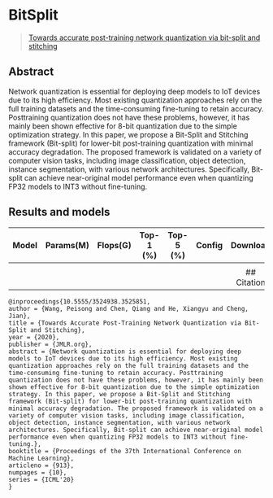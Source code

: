 # BitSplit

> [Towards accurate post-training network quantization via bit-split and stitching](https://dl.acm.org/doi/abs/10.5555/3524938.3525851)

<!-- [ALGORITHM] -->

## Abstract

Network quantization is essential for deploying deep models to IoT devices due to its high efficiency. Most existing quantization approaches rely on the full training datasets and the time-consuming fine-tuning to retain accuracy. Posttraining quantization does not have these problems, however, it has mainly been shown effective for 8-bit quantization due to the simple optimization strategy. In this paper, we propose a Bit-Split and Stitching framework (Bit-split) for lower-bit post-training quantization with minimal accuracy degradation. The proposed framework is validated on a variety of computer vision tasks, including image classification, object detection, instance segmentation, with various network architectures. Specifically, Bit-split can achieve near-original model performance even when quantizing FP32 models to INT3 without fine-tuning.

<!-- <div align=center>
<img src="https://user-images.githubusercontent.com/26739999/142578905-9be586ec-f6fd-4bfb-bbba-432f599d3b9b.png" width="60%"/>
</div> -->

## Results and models

<!-- ### ImageNet-1k -->

| Model | Params(M) | Flops(G) | Top-1 (%) | Top-5 (%) | Config |  Download   |
| :---: | :-------: | :------: | :-------: | :-------: | :----: | :---------: |
|       |           |          |           |           |        |             |
|       |           |          |           |           |        | ## Citation |

```
@inproceedings{10.5555/3524938.3525851,
author = {Wang, Peisong and Chen, Qiang and He, Xiangyu and Cheng, Jian},
title = {Towards Accurate Post-Training Network Quantization via Bit-Split and Stitching},
year = {2020},
publisher = {JMLR.org},
abstract = {Network quantization is essential for deploying deep models to IoT devices due to its high efficiency. Most existing quantization approaches rely on the full training datasets and the time-consuming fine-tuning to retain accuracy. Posttraining quantization does not have these problems, however, it has mainly been shown effective for 8-bit quantization due to the simple optimization strategy. In this paper, we propose a Bit-Split and Stitching framework (Bit-split) for lower-bit post-training quantization with minimal accuracy degradation. The proposed framework is validated on a variety of computer vision tasks, including image classification, object detection, instance segmentation, with various network architectures. Specifically, Bit-split can achieve near-original model performance even when quantizing FP32 models to INT3 without fine-tuning.},
booktitle = {Proceedings of the 37th International Conference on Machine Learning},
articleno = {913},
numpages = {10},
series = {ICML'20}
}
```
